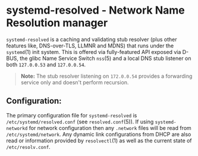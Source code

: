 # systemd-resolved - Network Name Resolution manager

`systemd-resolved` is a caching and validating stub resolver (plus other features like, DNS-over-TLS, LLMNR and MDNS) that runs under the `systemd`(1) init system. This is offered via fully-featured API exposed via D-BUS, the glibc Name Service Switch `nss`(5) and a local DNS stub listener on both `127.0.0.53` and `127.0.0.54`.

> **Note:** The stub resolver listening on `172.0.0.54` provides a forwarding service only and doesn't perform recursion.

## Configuration:

The primary configuration file for `systemd-resolved` is `/etc/systemd/resolved.conf` (see `resolved.conf`(5)). If using `systemd-networkd` for network configuration then any `.network` files will be read from `/etc/systemd/network`. Any dynamic link configurations from DHCP are also read or information provided by `resolvectl`(1) as well as the current state of `/etc/resolv.conf`.